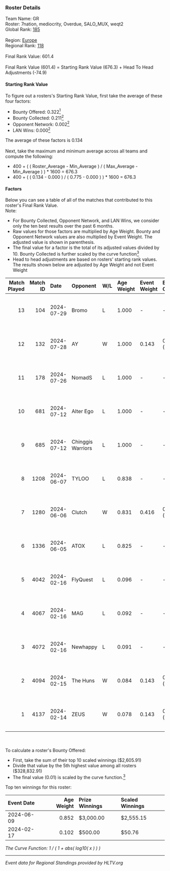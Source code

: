 ### Roster Details<br />
Team Name: GR<br />
Roster: 7nation, mediocrity, Overdue, SALO_MUX, weqt2<br />
Global Rank: [185](../standings_global.md)<br />
<br />
Region: [Europe]( ../standings_europe.md)<br />
Regional Rank: [118]( ../standings_europe.md)<br />
<br />
Final Rank Value:  601.4<br />
<br />
Final Rank Value (601.4) = Starting Rank Value (676.3) + Head To Head Adjustments (-74.9)<br />

#### Starting Rank Value<br />
To figure out a rosters's Starting Rank Value, first take the average of these four factors:<br />
- Bounty Offered: 0.322[<sup>1</sup>](#table2)
- Bounty Collected: 0.211[<sup>2</sup>](#table1)
- Opponent Network: 0.002[<sup>2</sup>](#table1)
- LAN Wins: 0.000[<sup>2</sup>](#table1)

The average of these factors is 0.134<br />
<br />
Next, take the maximum and minimum average across all teams and compute the following:<br />
- 400 + ( ( Roster_Average - Min_Average ) / ( Max_Average - Min_Average ) ) * 1600 = 676.3
- 400 + ( ( 0.134 - 0.000 ) / ( 0.775 - 0.000 ) ) * 1600 = 676.3


#### Factors<br />
Below you can see a table of all of the matches that contributed to this roster's Final Rank Value.<br />
Note:<br />

- For Bounty Collected, Opponent Network, and LAN Wins, we consider only the ten best results over the past 6 months.
- Raw values for those factors are multiplied by Age Weight. Bounty and Opponent Network values are also multiplied by Event Weight. The adjusted value is shown in parenthesis.
- The final value for a factor is the total of its adjusted values divided by 10. Bounty Collected is further scaled by the curve function[<sup>3</sup>](#curveFunction)
- Head to head adjustments are based on rosters' starting rank values. The results shown below are adjusted by Age Weight and not Event Weight
<span id="table1"></span><br />


| Match Played | Match ID | Date       | Opponent          | W/L | Age Weight | Event Weight | Bounty Collected | Opponent Network | LAN Wins  | H2H Adj. | Roster                                        |
| -: | -: | :- | :- | :- | :- | :- | :- | :- | :- | -: | :- |
|           13 |      104 | 2024-07-29 | Bromo             | L   | 1.000      | -            | -                | -                | -         |   -19.64 | 7nation, mediocrity, Overdue, SALO_MUX, weqt2 |
|           12 |      132 | 2024-07-28 | AY                | W   | 1.000      | 0.143        | 0.000 (0.000)    | 0.000 (0.000)    | 0 (0.000) |     7.08 | 7nation, mediocrity, Overdue, SALO_MUX, weqt2 |
|           11 |      178 | 2024-07-26 | NomadS            | L   | 1.000      | -            | -                | -                | -         |   -20.40 | 7nation, mediocrity, Overdue, SALO_MUX, weqt2 |
|           10 |      681 | 2024-07-12 | Alter Ego         | L   | 1.000      | -            | -                | -                | -         |   -21.47 | 7nation, mediocrity, Runnin, SALO_MUX, weqt2  |
|            9 |      685 | 2024-07-12 | Chinggis Warriors | L   | 1.000      | -            | -                | -                | -         |   -13.43 | 7nation, mediocrity, Runnin, SALO_MUX, weqt2  |
|            8 |     1208 | 2024-06-07 | TYLOO             | L   | 0.838      | -            | -                | -                | -         |   -11.15 | mediocrity, qqGOD, SALO_MUX, uwrr, weqt2      |
|            7 |     1280 | 2024-06-06 | Clutch            | W   | 0.831      | 0.416        | 0.005 (0.002)    | 0.063 (0.022)    | 0 (0.000) |    13.48 | mediocrity, qqGOD, SALO_MUX, uwrr, weqt2      |
|            6 |     1336 | 2024-06-05 | ATOX              | L   | 0.825      | -            | -                | -                | -         |    -5.87 | mediocrity, qqGOD, Runnin, SALO_MUX, weqt2    |
|            5 |     4042 | 2024-02-16 | FlyQuest          | L   | 0.096      | -            | -                | -                | -         |    -0.17 | mediocrity, qqGOD, Reminder, SALO_MUX, weqt2  |
|            4 |     4067 | 2024-02-16 | MAG               | L   | 0.092      | -            | -                | -                | -         |    -2.13 | mediocrity, qqGOD, Reminder, SALO_MUX, weqt2  |
|            3 |     4072 | 2024-02-16 | Newhappy          | L   | 0.091      | -            | -                | -                | -         |    -2.07 | mediocrity, qqGOD, Reminder, SALO_MUX, weqt2  |
|            2 |     4094 | 2024-02-15 | The Huns          | W   | 0.084      | 0.143        | 0.000 (0.000)    | 0.003 (0.000)    | 0 (0.000) |     0.47 | mediocrity, qqGOD, Reminder, SALO_MUX, weqt2  |
|            1 |     4137 | 2024-02-14 | ZEUS              | W   | 0.078      | 0.143        | 0.000 (0.000)    | 0.000 (0.000)    | 0 (0.000) |     0.43 | mediocrity, qqGOD, Reminder, SALO_MUX, weqt2  |

<br />
<span id="table2"></span><br />
To calculate a roster's Bounty Offered:<br />

- First, take the sum of their top 10 scaled winnings ($2,605.91)
- Divide that value by the 5th highest value among all rosters ($328,832.91)
- The final value (0.01) is scaled by the curve function.[<sup>3</sup>](#curveFunction)

Top ten winnings for this roster:<br />

| Event Date | Age Weight | Prize Winnings | Scaled Winnings |
| :- | -: | :- | :- |
| 2024-06-09 |      0.852 | $3,000.00      | $2,555.15       |
| 2024-02-17 |      0.102 | $500.00        | $50.76          |


<span id="curveFunction"></span>_The Curve Function: 1 / ( 1 + abs( log10( x ) ) )_<br />

---
_Event data for Regional Standings provided by HLTV.org_<br />
